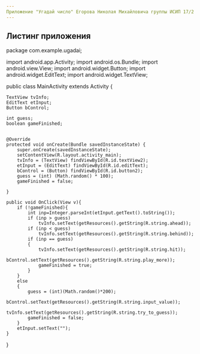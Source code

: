 ```yaml
---
Приложение "Угадай число" Егорова Николая Михайловича группы ИСИП 17/2
---
```

Листинг приложения 
---
package com.example.ugadai;

import android.app.Activity;
import android.os.Bundle;
import android.view.View;
import android.widget.Button;
import android.widget.EditText;
import android.widget.TextView;

public class MainActivity extends Activity {

    TextView tvInfo;
    EditText etInput;
    Button bControl;

    int guess;
    boolean gameFinished;


    @Override
    protected void onCreate(Bundle savedInstanceState) {
        super.onCreate(savedInstanceState);
        setContentView(R.layout.activity_main);
        tvInfo = (TextView) findViewById(R.id.textView2);
        etInput = (EditText) findViewById(R.id.editText);
        bControl = (Button) findViewById(R.id.button2);
        guess = (int) (Math.random() * 100);
        gameFinished = false;

    }

    public void OnClick(View v){
        if (!gameFinished){
            int inp=Integer.parseInt(etInput.getText().toString());
            if (inp > guess)
                tvInfo.setText(getResources().getString(R.string.ahead));
            if (inp < guess)
                tvInfo.setText(getResources().getString(R.string.behind));           
            if (inp == guess)
            {    
                tvInfo.setText(getResources().getString(R.string.hit));
                bControl.setText(getResources().getString(R.string.play_more));
                gameFinished = true;
            }
        }
        else
        {
            guess = (int)(Math.random()*200);
            bControl.setText(getResources().getString(R.string.input_value));
            tvInfo.setText(getResources().getString(R.string.try_to_guess));
            gameFinished = false;
        }
        etInput.setText("");
    }
}


